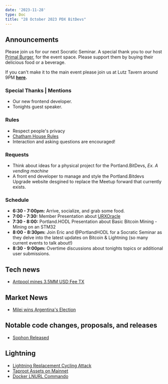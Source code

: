 ```yaml
---
date: '2023-11-28'
type: Doc
title: "28 October 2023 PDX BitDevs"
---
```


## Announcements

Please join us for our next Socratic Seminar. A special thank you to our host <a href="https://dicksprimalburger.com/" data-no-summary>Primal Burger</a>, for the event space. Please support them by buying their delicious food or a beverage.

If you can't make it to the main event please join us at Lutz Tavern around 9PM **<a href="https://www.lutztavern.com/" data-no-summary>here</a>.**

### Special Thanks | Mentions
- Our new frontend developer.
- Tonights guest speaker.

### Rules
- Respect people's privacy
- [Chatham House Rules](https://www.chathamhouse.org/about-us/chatham-house-rule)
- Interaction and asking questions are encouraged!

### Requests
- Think about ideas for a physical project for the Portland.BitDevs, *Ex. A vending machine*
- A front end developer to manage and style the Portland.Bitdevs Upgrade website desgined to replace the Meetup forward that currently exists.

### Schedule
- **6:30 - 7:00pm:** Arrive, socialize, and grab some food.
- **7:00 - 7:30:** Member Presentation about [URXOracle](https://utxo.live/oracle)
- **7:30 - 8:00:** Portland.HODL Presentation about Basic Bitcoin Mining - Mining on an STM32
- **8:00 - 8:30pm:** Join Eric and @PortlandHODL for a Socratic Seminar as they delve into the latest updates on Bitcoin & Lightning (so many current events to talk about!)
- **8:30 - 9:00pm:** Overtime discussions about tonights topics or additional user submissions.

## Tech news
- [Antpool mines 3.5MM USD Fee TX](https://mempool.space/tx/b5a2af5845a8d3796308ff9840e567b14cf6bb158ff26c999e6f9a1f5448f9aa)

## Market News
- [Milei wins Argentina's Election](https://twitter.com/unusual_whales/status/1726378361423863891)

## Notable code changes, proposals, and releases
- [Sophon Released](https://github.com/ordinals/ord/compare/master...rot13maxi:ord:sophon/brc20)

## Lightning
- [Lightning Replacement Cycling Attack](https://twitter.com/mononautical/status/1715736832950825224)
- [Taproot Assets on Mainnet](https://lightning.engineering/posts/2023-10-18-taproot-assets-v0.3/)
- [Docker LNURL Commando](https://github.com/russeree/docker-lnurl-commando)
